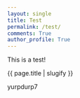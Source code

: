```yaml
---
layout: single
title: Test
permalink: /test/
comments: True
author_profile: True
---
```

This is a test!

{{ page.title | slugify }}

yurpdurp7